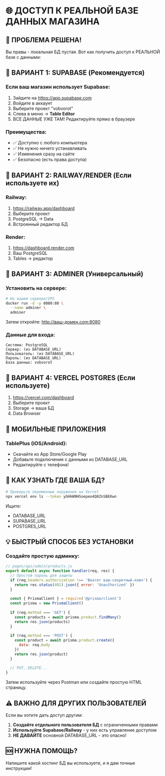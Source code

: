 # 🌐 ДОСТУП К РЕАЛЬНОЙ БАЗЕ ДАННЫХ МАГАЗИНА

## 🚨 ПРОБЛЕМА РЕШЕНА!
Вы правы - локальная БД пустая. Вот как получить доступ к РЕАЛЬНОЙ базе с данными:

## 🎯 ВАРИАНТ 1: SUPABASE (Рекомендуется)

### Если ваш магазин использует Supabase:
1. Зайдите на https://app.supabase.com
2. Войдите в аккаунт
3. Выберите проект "vobvorot" 
4. Слева в меню → **Table Editor**
5. ВСЕ ДАННЫЕ УЖЕ ТАМ! Редактируйте прямо в браузере

### Преимущества:
- ✅ Доступно с любого компьютера
- ✅ Не нужно ничего устанавливать
- ✅ Изменения сразу на сайте
- ✅ Безопасно (есть права доступа)

## 🎯 ВАРИАНТ 2: RAILWAY/RENDER (Если используете их)

### Railway:
1. https://railway.app/dashboard
2. Выберите проект
3. PostgreSQL → Data
4. Встроенный редактор БД

### Render:
1. https://dashboard.render.com
2. Ваш PostgreSQL
3. Tables → редактор

## 🎯 ВАРИАНТ 3: ADMINER (Универсальный)

### Установить на сервере:
```bash
# На вашем сервере/VPS
docker run -d -p 8080:80 \
  --name adminer \
  adminer
```

Затем откройте: http://ваш-домен.com:8080

### Данные для входа:
```
Система: PostgreSQL
Сервер: (из DATABASE_URL)
Пользователь: (из DATABASE_URL)
Пароль: (из DATABASE_URL)
База данных: vobvorot
```

## 🎯 ВАРИАНТ 4: VERCEL POSTGRES (Если используете)

1. https://vercel.com/dashboard
2. Выберите проект
3. Storage → ваша БД
4. Data Browser

## 📱 МОБИЛЬНЫЕ ПРИЛОЖЕНИЯ

### TablePlus (iOS/Android):
- Скачайте из App Store/Google Play
- Добавьте подключение с данными из DATABASE_URL
- Редактируйте с телефона!

## 🔧 КАК УЗНАТЬ ГДЕ ВАША БД?

```bash
# Проверьте переменные окружения на Vercel
npx vercel env ls --token yGHkW9HSoepeo4Q8ZnSBEKwn
```

Ищите:
- DATABASE_URL
- SUPABASE_URL
- POSTGRES_URL

## 💡 БЫСТРЫЙ СПОСОБ БЕЗ УСТАНОВКИ

### Создайте простую админку:
```javascript
// pages/api/admin/products.js
export default async function handler(req, res) {
  // Простой пароль для защиты
  if (req.headers.authorization !== 'Bearer ваш-секретный-ключ') {
    return res.status(401).json({ error: 'Unauthorized' })
  }
  
  const { PrismaClient } = require('@prisma/client')
  const prisma = new PrismaClient()
  
  if (req.method === 'GET') {
    const products = await prisma.product.findMany()
    return res.json(products)
  }
  
  if (req.method === 'POST') {
    const product = await prisma.product.create({
      data: req.body
    })
    return res.json(product)
  }
  
  // PUT, DELETE...
}
```

Затем используйте через Postman или создайте простую HTML страницу.

## ⚠️ ВАЖНО ДЛЯ ДРУГИХ ПОЛЬЗОВАТЕЛЕЙ

Если вы хотите дать доступ другим:

1. **Создайте отдельного пользователя БД** с ограниченными правами
2. **Используйте Supabase/Railway** - у них есть управление доступом
3. **НЕ ДАВАЙТЕ** основной DATABASE_URL - это опасно!

## 🆘 НУЖНА ПОМОЩЬ?

Напишите какой хостинг БД вы используете, и я дам точные инструкции!